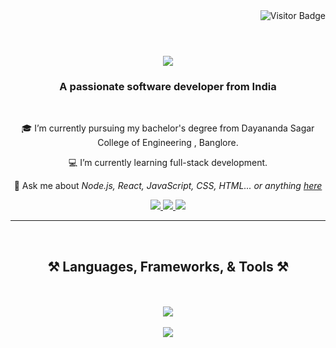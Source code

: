 <!-- Visitor Badge in the top right corner -->
<div align="right">
  <img src="https://visitor-badge.laobi.icu/badge?page_id=dilraj1602.dilraj1602" alt="Visitor Badge" />
</div>
<br/>

<h1 align="center">
    <img src="https://readme-typing-svg.herokuapp.com/?font=Righteous&size=35&center=true&vCenter=true&width=500&height=70&duration=4000&lines=Hi+There!+👋;+I'm+Minakshi kumari!;" />
</h1>

<h3 align="center">A passionate software developer from India</h3>

<br/>

<div align="center">
 
 🎓 I’m currently pursuing my bachelor's degree from Dayananda Sagar College of Engineering , Banglore.
 
 💻 I’m currently learning full-stack development.

 💬 Ask me about *Node.js, React, JavaScript, CSS, HTML... or anything [here](https://github.com/dilraj1602/dilraj1602/issues)*

</div>

<div align="center"> 
  <a href="mailto:bt22cse183@iiitn.ac.in">
    <img src="https://img.shields.io/badge/Gmail-333333?style=for-the-badge&logo=gmail&logoColor=red" />
  </a>
  <a href="https://www.linkedin.com/in/dil-raj-503b44266/" target="_blank">
    <img src="https://img.shields.io/badge/LinkedIn-0077B5?style=for-the-badge&logo=linkedin&logoColor=white" />
  </a>
  <a href="https://leetcode.com/u/WOLFStrix360/" target="_blank" rel="noopener noreferrer">
    <img src="https://img.shields.io/badge/LeetCode-FFA116?style=for-the-badge&logo=leetcode&logoColor=black" />
  </a>
</div>

<hr/>
<br/>

<h2 align="center">⚒ Languages, Frameworks, & Tools ⚒</h2>
<br/>
<br/>
<div align="center">
    <!-- First row of icons -->
    <img src="https://skillicons.dev/icons?i=react,html,css,vscode,github,tailwind,git" />
</div>
<br/>
<div align="center">
    <!-- Second row of icons -->
    <img src="https://skillicons.dev/icons?i=nodejs,python,javascript,c,java,nextjs,mysql" />
</div>

<br/>
